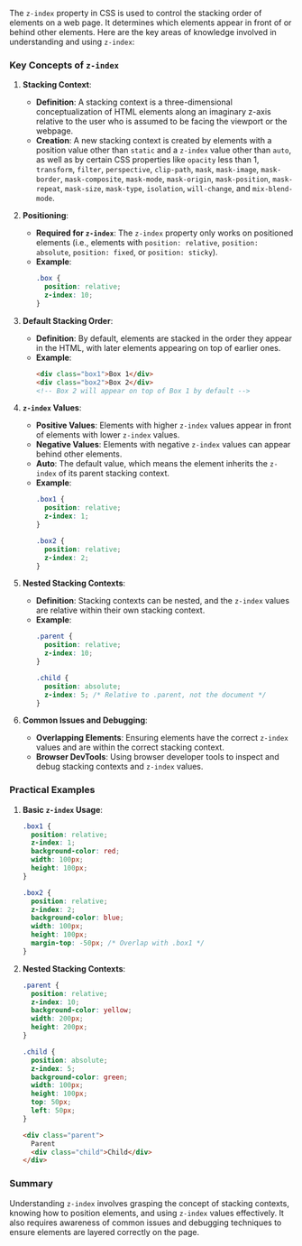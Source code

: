 The `z-index` property in CSS is used to control the stacking order of elements on a web page. It determines which elements appear in front of or behind other elements. Here are the key areas of knowledge involved in understanding and using `z-index`:

### Key Concepts of `z-index`

1. **Stacking Context**:
   - **Definition**: A stacking context is a three-dimensional conceptualization of HTML elements along an imaginary z-axis relative to the user who is assumed to be facing the viewport or the webpage.
   - **Creation**: A new stacking context is created by elements with a position value other than `static` and a `z-index` value other than `auto`, as well as by certain CSS properties like `opacity` less than 1, `transform`, `filter`, `perspective`, `clip-path`, `mask`, `mask-image`, `mask-border`, `mask-composite`, `mask-mode`, `mask-origin`, `mask-position`, `mask-repeat`, `mask-size`, `mask-type`, `isolation`, `will-change`, and `mix-blend-mode`.

2. **Positioning**:
   - **Required for `z-index`**: The `z-index` property only works on positioned elements (i.e., elements with `position: relative`, `position: absolute`, `position: fixed`, or `position: sticky`).
   - **Example**:
     ```css
     .box {
       position: relative;
       z-index: 10;
     }
     ```

3. **Default Stacking Order**:
   - **Definition**: By default, elements are stacked in the order they appear in the HTML, with later elements appearing on top of earlier ones.
   - **Example**:
     ```html
     <div class="box1">Box 1</div>
     <div class="box2">Box 2</div>
     <!-- Box 2 will appear on top of Box 1 by default -->
     ```

4. **`z-index` Values**:
   - **Positive Values**: Elements with higher `z-index` values appear in front of elements with lower `z-index` values.
   - **Negative Values**: Elements with negative `z-index` values can appear behind other elements.
   - **Auto**: The default value, which means the element inherits the `z-index` of its parent stacking context.
   - **Example**:
     ```css
     .box1 {
       position: relative;
       z-index: 1;
     }

     .box2 {
       position: relative;
       z-index: 2;
     }
     ```

5. **Nested Stacking Contexts**:
   - **Definition**: Stacking contexts can be nested, and the `z-index` values are relative within their own stacking context.
   - **Example**:
     ```css
     .parent {
       position: relative;
       z-index: 10;
     }

     .child {
       position: absolute;
       z-index: 5; /* Relative to .parent, not the document */
     }
     ```

6. **Common Issues and Debugging**:
   - **Overlapping Elements**: Ensuring elements have the correct `z-index` values and are within the correct stacking context.
   - **Browser DevTools**: Using browser developer tools to inspect and debug stacking contexts and `z-index` values.

### Practical Examples

1. **Basic `z-index` Usage**:
   ```css
   .box1 {
     position: relative;
     z-index: 1;
     background-color: red;
     width: 100px;
     height: 100px;
   }

   .box2 {
     position: relative;
     z-index: 2;
     background-color: blue;
     width: 100px;
     height: 100px;
     margin-top: -50px; /* Overlap with .box1 */
   }
   ```

2. **Nested Stacking Contexts**:
   ```css
   .parent {
     position: relative;
     z-index: 10;
     background-color: yellow;
     width: 200px;
     height: 200px;
   }

   .child {
     position: absolute;
     z-index: 5;
     background-color: green;
     width: 100px;
     height: 100px;
     top: 50px;
     left: 50px;
   }
   ```

   ```html
   <div class="parent">
     Parent
     <div class="child">Child</div>
   </div>
   ```

### Summary

Understanding `z-index` involves grasping the concept of stacking contexts, knowing how to position elements, and using `z-index` values effectively. It also requires awareness of common issues and debugging techniques to ensure elements are layered correctly on the page.